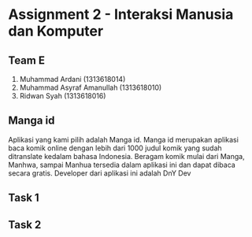 # Assignment 2 - Interaksi Manusia dan Komputer

## Team E
1. Muhammad Ardani              (1313618014)
2. Muhammad Asyraf Amanullah    (1313618010)
3. Ridwan Syah                  (1313618016)

## Manga id
Aplikasi yang kami pilih adalah Manga id. Manga id merupakan aplikasi baca komik online dengan lebih dari 1000 judul komik yang sudah ditranslate kedalam bahasa Indonesia. Beragam komik mulai dari Manga, Manhwa, sampai Manhua tersedia dalam aplikasi ini dan dapat dibaca secara gratis. Developer dari aplikasi ini adalah DnY Dev

## Task 1 

## Task 2
